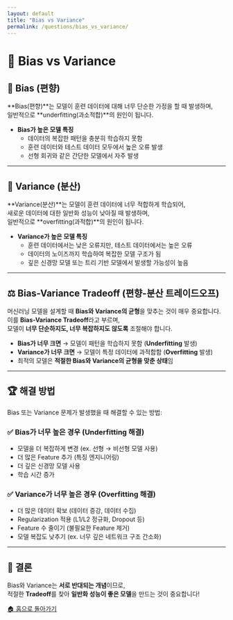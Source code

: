```yaml
---
layout: default
title: "Bias vs Variance"
permalink: /questions/bias_vs_variance/
---
```


# 📌 Bias vs Variance

## 📍 Bias (편향)
**Bias(편향)**는 모델이 훈련 데이터에 대해 너무 단순한 가정을 할 때 발생하며,  
일반적으로 **underfitting(과소적합)**의 원인이 됩니다.

- **Bias가 높은 모델 특징**
  - 데이터의 복잡한 패턴을 충분히 학습하지 못함
  - 훈련 데이터와 테스트 데이터 모두에서 높은 오류 발생
  - 선형 회귀와 같은 간단한 모델에서 자주 발생

---

## 📍 Variance (분산)
**Variance(분산)**는 모델이 훈련 데이터에 너무 적합하게 학습되어,  
새로운 데이터에 대한 일반화 성능이 낮아질 때 발생하며,  
일반적으로 **overfitting(과적합)**의 원인이 됩니다.

- **Variance가 높은 모델 특징**
  - 훈련 데이터에서는 낮은 오류지만, 테스트 데이터에서는 높은 오류
  - 데이터의 노이즈까지 학습하여 복잡한 모델 구조가 됨
  - 깊은 신경망 모델 또는 트리 기반 모델에서 발생할 가능성이 높음

---

## ⚖️ Bias-Variance Tradeoff (편향-분산 트레이드오프)

머신러닝 모델을 설계할 때 **Bias와 Variance의 균형**을 맞추는 것이 매우 중요합니다.  
이를 **Bias-Variance Tradeoff**라고 부르며,  
모델이 **너무 단순하지도, 너무 복잡하지도 않도록** 조절해야 합니다.

- **Bias가 너무 크면** → 모델이 패턴을 학습하지 못함 (**Underfitting** 발생)
- **Variance가 너무 크면** → 모델이 특정 데이터에 과적합함 (**Overfitting** 발생)
- 최적의 모델은 **적절한 Bias와 Variance의 균형을 맞춘 상태**임

---

## 🏆 해결 방법

Bias 또는 Variance 문제가 발생했을 때 해결할 수 있는 방법:

### ✅ Bias가 너무 높은 경우 (Underfitting 해결)
- 모델을 더 복잡하게 변경 (ex. 선형 → 비선형 모델 사용)
- 더 많은 Feature 추가 (특징 엔지니어링)
- 더 깊은 신경망 모델 사용
- 학습 시간 증가

### ✅ Variance가 너무 높은 경우 (Overfitting 해결)
- 더 많은 데이터 확보 (데이터 증강, 데이터 수집)
- Regularization 적용 (L1/L2 정규화, Dropout 등)
- Feature 수 줄이기 (불필요한 Feature 제거)
- 모델 복잡도 낮추기 (ex. 너무 깊은 네트워크 구조 간소화)

---

## 📌 결론
Bias와 Variance는 **서로 반대되는 개념**이므로,  
적절한 **Tradeoff**를 찾아 **일반화 성능이 좋은 모델**을 만드는 것이 중요합니다!  

[🏠 홈으로 돌아가기](../index.md)
